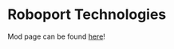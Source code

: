 # Roboport Technologies

Mod page can be found [here](https://mods.factorio.com/mod/bot-batteries-technologies/downloads)!
